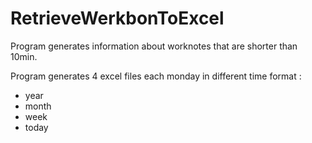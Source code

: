 # RetrieveWerkbonToExcel

Program generates information about worknotes that are shorter than 10min. 

Program generates 4  excel files each monday in different time format :
- year
- month
- week
- today

